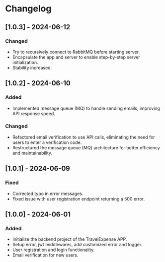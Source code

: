 # Changelog

## [1.0.3] - 2024-06-12
### Changed
- Try to recursively connect to RabbitMQ before starting server.
- Encapsulate the app and server to enable step-by-step server initialization.
- Stability increased.

## [1.0.2] - 2024-06-10
### Added
- Implemented message queue (MQ) to handle sending emails, improving API response speed.

### Changed
- Refactored email verification to use API calls, eliminating the need for users to enter a verification code.
- Restructured the message queue (MQ) architecture for better efficiency and maintainability.

## [1.0.1] - 2024-06-09
### Fixed
- Corrected typo in error messages.
- Fixed issue with user registration endpoint returning a 500 error.

## [1.0.0] - 2024-06-01
### Added
- Initialize the backend project of the TravelExpense APP.
- Setup error, jwt middlewares, add customized error and logger.
- User registration and login functionality.
- Email verification for new users.
